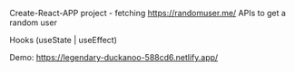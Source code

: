 Create-React-APP project - fetching https://randomuser.me/ APIs to get a random user

Hooks (useState | useEffect)

Demo:
https://legendary-duckanoo-588cd6.netlify.app/
